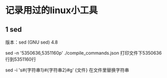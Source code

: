 # 记录用过的linux小工具
## 1 sed
版本：sed (GNU sed) 4.8

sed -n '5350636,5351160p' ./compile_commands.json  打印文件下5350636行到5351160行

sed -i 's#{字符串1}#{字符串2}#g' {文件} 在文件里替换字符串
